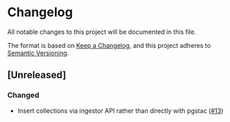 # Changelog

All notable changes to this project will be documented in this file.

The format is based on [Keep a Changelog](https://keepachangelog.com/en/1.0.0/),
and this project adheres to [Semantic Versioning](https://semver.org/spec/v2.0.0.html).

## [Unreleased]

### Changed 

- Insert collections via ingestor API rather than directly with pgstac ([#13](https://github.com/NASA-IMPACT/veda-data-airflow/pull/13))